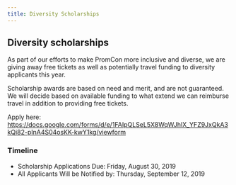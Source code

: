 ```yaml
---
title: Diversity Scholarships
---
```


## Diversity scholarships

As part of our efforts to make PromCon more inclusive and diverse, we are giving
away free tickets as well as potentially travel funding to diversity applicants
this year.

Scholarship awards are based on need and merit, and are not guaranteed. We will
decide based on available funding to what extend we can reimburse travel in
addition to providing free tickets.

Apply here: https://docs.google.com/forms/d/e/1FAIpQLSeL5X8WqWJhlX_YFZ9JxQkA3kQi82-pInA4S04osKK-kwY1kg/viewform

### Timeline

* Scholarship Applications Due: Friday, August 30, 2019
* All Applicants Will be Notified by: Thursday, September 12, 2019
